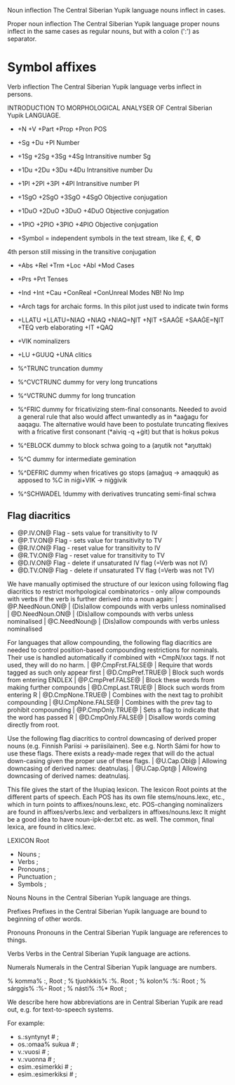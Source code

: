 Noun inflection
The Central Siberian Yupik language nouns inflect in cases.



Proper noun inflection
The Central Siberian Yupik language proper nouns inflect in the same cases as regular
nouns, but with a colon (':') as separator.




# Symbol affixes





Verb inflection
The Central Siberian Yupik language verbs inflect in persons.




INTRODUCTION TO MORPHOLOGICAL ANALYSER OF Central Siberian Yupik LANGUAGE.


 * +N +V +Part +Prop +Pron   POS
 * +Sg +Du +Pl			      Number
 * +1Sg +2Sg +3Sg +4Sg	      Intransitive number Sg
 * +1Du +2Du +3Du +4Du	      Intransitive number Du
 * +1Pl +2Pl +3Pl +4Pl	      Intransitive number Pl
 * +1SgO +2SgO +3SgO +4SgO   Objective conjugation
 * +1DuO +2DuO +3DuO +4DuO   Objective conjugation
 * +1PlO +2PlO +3PlO +4PlO    Objective conjugation

 * +Symbol = independent symbols in the text stream, like £, €, ©

4th person still missing in the transitive conjugation

 * +Abs +Rel +Trm +Loc +Abl +Mod  Cases
 * +Prs +Prt  Tenses
 * +Ind +Int +Cau +ConReal +ConUnreal  Modes NB! No Imp
 * +Arch  tags for archaic forms. In this pilot just used to indicate twin forms



 * +LLATU +LLATU=NIAQ +NIAQ +NIAQ=ŊIT +ŊIT +SAAĠE +SAAĠE=ŊIT +TEQ  verb elaborating
 +IT +QAQ 
 * +VIK  nominalizers
 * +LU +GUUQ +UNA  clitics

 * %^TRUNC  truncation dummy
 * %^CVCTRUNC  dummy for very long truncations
 * %^VCTRUNC  dummy for long truncation
 * %^FRIC  dummy for fricativizing stem-final consonants.
Needed to avoid a general rule that also would affect unwantedly as in *aaġagu for aaqagu.
The alternative would have been to postulate truncating flexives with a fricative first consonant (*aiviq -q +ġit) but that is hokus pokus
 * %^EBLOCK  dummy to block schwa going to a (aŋutik not *aŋuttak)
 * %^C  dummy for intermediate gemination
 * %^DEFRIC  dummy when fricatives go stops (amaġuq -> amaqquk) as apposed to %C in niġi+VIK -> niġġivik
 * %^SCHWADEL  !dummy with derivatives truncating semi-final schwa

## Flag diacritics

 * @P.IV.ON@  Flag - sets value for transitivity to IV
 * @P.TV.ON@  Flag - sets value for transitivity to TV
 * @R.IV.ON@  Flag - reset value for transitivity to IV
 * @R.TV.ON@  Flag - reset value for transitivity to TV
 * @D.IV.ON@  Flag - delete if unsaturated IV flag (=Verb was not IV)
 * @D.TV.ON@  Flag - delete if unsaturated TV flag (=Verb was not TV)


We have manually optimised the structure of our lexicon using following
flag diacritics to restrict morhpological combinatorics - only allow compounds
with verbs if the verb is further derived into a noun again:
 |  @P.NeedNoun.ON@ | (Dis)allow compounds with verbs unless nominalised
 |  @D.NeedNoun.ON@ | (Dis)allow compounds with verbs unless nominalised
 |  @C.NeedNoun@ | (Dis)allow compounds with verbs unless nominalised

For languages that allow compounding, the following flag diacritics are needed
to control position-based compounding restrictions for nominals. Their use is
handled automatically if combined with +CmpN/xxx tags. If not used, they will
do no harm.
 |  @P.CmpFrst.FALSE@ | Require that words tagged as such only appear first
 |  @D.CmpPref.TRUE@ | Block such words from entering ENDLEX
 |  @P.CmpPref.FALSE@ | Block these words from making further compounds
 |  @D.CmpLast.TRUE@ | Block such words from entering R
 |  @D.CmpNone.TRUE@ | Combines with the next tag to prohibit compounding
 |  @U.CmpNone.FALSE@ | Combines with the prev tag to prohibit compounding
 |  @P.CmpOnly.TRUE@ | Sets a flag to indicate that the word has passed R
 |  @D.CmpOnly.FALSE@ | Disallow words coming directly from root.

Use the following flag diacritics to control downcasing of derived proper
nouns (e.g. Finnish Pariisi -> pariisilainen). See e.g. North Sámi for how to use
these flags. There exists a ready-made regex that will do the actual down-casing
given the proper use of these flags.
 |  @U.Cap.Obl@ | Allowing downcasing of derived names: deatnulasj.
 |  @U.Cap.Opt@ | Allowing downcasing of derived names: deatnulasj.


This file gives the start  of the Iñupiaq lexicon.
The lexicon Root points at the different parts of speech.
Each POS has its own file stems/nouns.lexc, etc., which in
turn points to affixes/nouns.lexc, etc.
POS-changing nominalizers are found in affixes/verbs.lexc and
verbalizers in affixes/nouns.lexc
It might be a good idea to have noun-ipk-der.txt etc. as well.
The common, final lexica, are found in clitics.lexc.


 LEXICON Root 
 *  Nouns ;	      
 *  Verbs ;	      
 *  Pronouns ;		      
 *  Punctuation ;    
 *  Symbols     ;    


Nouns
Nouns in the Central Siberian Yupik language are things.


Prefixes
Prefixes in the Central Siberian Yupik language are bound to beginning of other words.



Pronouns
Pronouns in the Central Siberian Yupik language are references to things.


Verbs
Verbs in the Central Siberian Yupik language are actions.


Numerals
Numerals in the Central Siberian Yupik language are numbers.


















































% komma% :,      Root ;
% tjuohkkis% :%. Root ;
% kolon% :%:     Root ;
% sárggis% :%-   Root ; 
% násti% :%*     Root ; 




We describe here how abbreviations are in Central Siberian Yupik are read out, e.g.
for text-to-speech systems.

For example:

 * s.:syntynyt # ;  
 * os.:omaa% sukua # ;  
 * v.:vuosi # ;  
 * v.:vuonna # ;  
 * esim.:esimerkki # ; 
 * esim.:esimerkiksi # ; 


